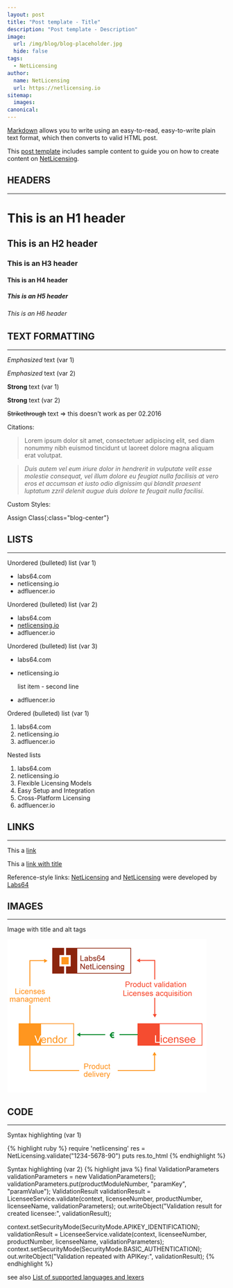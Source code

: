 ```yaml
---
layout: post
title: "Post template - Title"
description: "Post template - Description"
image:
  url: /img/blog/blog-placeholder.jpg
  hide: false
tags:
  - NetLicensing
author:
  name: NetLicensing
  url: https://netlicensing.io
sitemap:
  images:
canonical:
---
```


[Markdown](https://daringfireball.net/projects/markdown/) allows you to write using an easy-to-read, easy-to-write plain text format, which then converts to valid HTML post.

This [post template](https://raw.githubusercontent.com/Labs64/netlicensing.io/gh-pages/_drafts/2010-09-16-post-template.md) includes sample content to guide you on how to create content on [NetLicensing](https://netlicensing.io).

## HEADERS
---

# This is an H1 header

## This is an H2 header

### This is an H3 header

#### This is an H4 header

##### This is an H5 header

###### This is an H6 header

## TEXT FORMATTING
---

*Emphasized* text (var 1)

_Emphasized_ text (var 2)

**Strong** text (var 1)

__Strong__ text (var 2)

~~Strikethrough~~ text => this doesn't work as per 02.2016

Citations:

> Lorem ipsum dolor sit amet, consectetuer adipiscing elit, sed diam nonummy nibh euismod tincidunt ut laoreet dolore magna aliquam erat volutpat.

> *Duis autem vel eum iriure dolor in hendrerit in vulputate velit esse molestie consequat, vel illum dolore eu feugiat nulla facilisis at vero eros et accumsan et iusto odio dignissim qui blandit praesent luptatum zzril delenit augue duis dolore te feugait nulla facilisi.*

Custom Styles:

Assign Class{:class="blog-center"}

## LISTS
---

Unordered (bulleted) list (var 1)

* labs64.com
* netlicensing.io
* adfluencer.io

Unordered (bulleted) list (var 2)

- labs64.com
- [netlicensing.io](https://netlicensing.io "Innovative License Management Solution")
- adfluencer.io

Unordered (bulleted) list (var 3)

+ labs64.com
+ netlicensing.io

  list item - second line

+ adfluencer.io

Ordered (bulleted) list (var 1)

1. labs64.com
2. netlicensing.io
3. adfluencer.io

Nested lists

1. labs64.com
2. netlicensing.io
  1. Flexible Licensing Models
  2. Easy Setup and Integration
  3. Cross-Platform Licensing
3. adfluencer.io

## LINKS
---

This a [link](https://netlicensing.io)

This a [link with title](https://netlicensing.io "Innovative License Management Solution")

Reference-style links: [NetLicensing][NLIC] and [NetLicensing][2] were developed by [Labs64][3]

[NLIC]: https://netlicensing.io   "Labs64 NetLicensing - Innovative License Management Solution"
[2]: https://adfluencer.io         "AdFluencer - Micro-Influencer Marketplace"
[3]: https://www.labs64.com       "Labs64 - Innovations Delivered"

## IMAGES
---

Image with title and alt tags

![Labs64 QR Code](/img/netlicensing-promo-04.png "Labs64 NetLicensing Lifecycle")

## CODE
---

Syntax highlighting (var 1)

{% highlight ruby %}
require 'netlicensing'
res = NetLicensing.validate("1234-5678-90")
puts res.to_html
{% endhighlight %}

Syntax highlighting (var 2)
{% highlight java %}
final ValidationParameters validationParameters = new ValidationParameters();
validationParameters.put(productModuleNumber, "paramKey", "paramValue");
ValidationResult validationResult = LicenseeService.validate(context, licenseeNumber, productNumber,
licenseeName, validationParameters);
out.writeObject("Validation result for created licensee:", validationResult);

context.setSecurityMode(SecurityMode.APIKEY_IDENTIFICATION);
validationResult = LicenseeService.validate(context, licenseeNumber, productNumber, licenseeName,
validationParameters);
context.setSecurityMode(SecurityMode.BASIC_AUTHENTICATION);
out.writeObject("Validation repeated with APIKey:", validationResult);
{% endhighlight %}

see also [List of supported languages and lexers](https://github.com/jneen/rouge/wiki/List-of-supported-languages-and-lexers)
